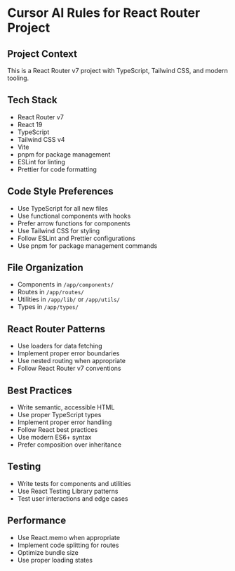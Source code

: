 # Cursor AI Rules for React Router Project

## Project Context

This is a React Router v7 project with TypeScript, Tailwind CSS, and modern tooling.

## Tech Stack

- React Router v7
- React 19
- TypeScript
- Tailwind CSS v4
- Vite
- pnpm for package management
- ESLint for linting
- Prettier for code formatting

## Code Style Preferences

- Use TypeScript for all new files
- Use functional components with hooks
- Prefer arrow functions for components
- Use Tailwind CSS for styling
- Follow ESLint and Prettier configurations
- Use pnpm for package management commands

## File Organization

- Components in `/app/components/`
- Routes in `/app/routes/`
- Utilities in `/app/lib/` or `/app/utils/`
- Types in `/app/types/`

## React Router Patterns

- Use loaders for data fetching
- Implement proper error boundaries
- Use nested routing when appropriate
- Follow React Router v7 conventions

## Best Practices

- Write semantic, accessible HTML
- Use proper TypeScript types
- Implement proper error handling
- Follow React best practices
- Use modern ES6+ syntax
- Prefer composition over inheritance

## Testing

- Write tests for components and utilities
- Use React Testing Library patterns
- Test user interactions and edge cases

## Performance

- Use React.memo when appropriate
- Implement code splitting for routes
- Optimize bundle size
- Use proper loading states
